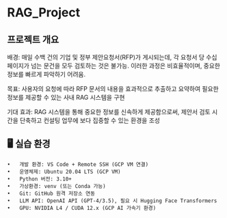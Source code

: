 # RAG_Project

## 프로젝트 개요
배경: 매일 수백 건의 기업 및 정부 제안요청서(RFP)가 게시되는데, 각 요청서 당 수십 페이지가 넘는 문건을 모두 검토하는 것은 불가능. 이러한 과정은 비효율적이며, 중요한 정보를 빠르게 파악하기 어려움.

목표: 사용자의 요청에 따라 RFP 문서의 내용을 효과적으로 추출하고 요약하여 필요한 정보를 제공할 수 있는 사내 RAG 시스템을 구현

기대 효과: RAG 시스템을 통해 중요한 정보를 신속하게 제공함으로써, 제안서 검토 시간을 단축하고 컨설팅 업무에 보다 집중할 수 있는 환경을 조성

## 🖥️ 실습 환경
	•	개발 환경: VS Code + Remote SSH (GCP VM 연결)
	•	운영체제: Ubuntu 20.04 LTS (GCP VM)
	•	Python 버전: 3.10+
	•	가상환경: venv (또는 Conda 가능)
	•	Git: GitHub 원격 저장소 연동
	•	LLM API: OpenAI API (GPT-4/3.5), 필요 시 Hugging Face Transformers
	•	GPU: NVIDIA L4 / CUDA 12.x (GCP AI 가속기 환경)
